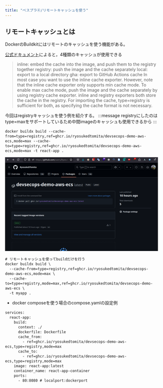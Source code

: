 ```yaml
---
title: "ベスプラ④/リモートキャッシュを使う"
---
```


## リモートキャッシュとは

DockerのBuildkitにはリモートのキャッシュを使う機能がある。

[公式ドキュメント](https://github.com/moby/buildkit/tree/master#cache)によると，4種類のキャッシュが使用できる
> inline: embed the cache into the image, and push them to the registry together
> registry: push the image and the cache separately
> local: export to a local directory
> gha: export to GitHub Actions cache
> In most case you want to use the inline cache exporter. However, note that the inline cache exporter only supports min cache mode. To enable max cache mode, push the image and the cache separately by using registry cache exporter.
> inline and registry exporters both store the cache in the registry. For importing the cache, type=registry is sufficient for both, as specifying the cache format is not necessary.

今回はregistryキャッシュを使う例を紹介する。
:::message
registryにしたのはtype=maxをサポートしているため中間imageのキャッシュも使用できるから
:::

```shell
docker buildx build --cache-from=type=registry,ref=ghcr.io/ryosukedtomita/devsecops-demo-aws-ecs,mode=max --cache-to=type=registry,ref=ghcr.io/ryosukedtomita/devsecops-demo-aws-ecs,mode=max -t react-app .
```

![GitHub Container Registry](/images/dockerbook/packages.png)

```shell
# リモートキャッシュを使ってbuildだけを行う
docker buildx build \
  --cache-from=type=registry,ref=ghcr.io/ryosukedtomita/devsecops-demo-aws-ecs,mode=max \
  --cache-to=type=registry,mode=max,ref=ghcr.io/ryosukedtomita/devsecops-demo-aws-ecs \
  -t myapp .
```

- docker composeを使う場合のcompose.yamlの設定例

```
services:
  react-app:
    build:
      context: ./
      dockerfile: Dockerfile
      cache_from:
        - ref=ghcr.io/ryosukedtomita/devsecops-demo-aws-ecs,type=registry,mode=max
      cache_to:
        - ref=ghcr.io/ryosukedtomita/devsecops-demo-aws-ecs,type=registry,mode=max
    image: react-app:latest
    container_name: react-app-container
    ports:
      - 80:8080 # localport:dockerport
```

